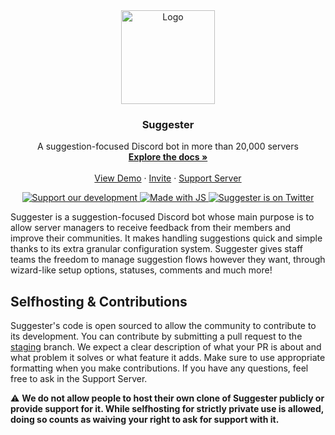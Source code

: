 <div align="center">
  <a href="https://suggester.js.org">
    <img src="https://cdn.discordapp.com/attachments/576057292491980800/940194078660886598/suggester_square.png" alt="Logo" width="150" height="150">
  </a>

  <h3 align="center">Suggester</h3>

  <p align="center">
   A suggestion-focused Discord bot in more than 20,000 servers
    <br />
    <a href="https://suggester.js.org/"><strong>Explore the docs »</strong></a>
    <br />
    <br />
    <a href="https://suggester.js.org/#/topics/onboarding">View Demo</a>
    ·
    <a href="https://suggester.js.org/invite">Invite</a>
    ·
    <a href="https://suggester.js.org/support">Support Server</a>
  </p>
</div>

<p align="center">
  <a href="https://ko-fi.com/suggester" target="_blank">
    <img src="https://img.shields.io/badge/Ko--fi-F16061?style=for-the-badge&logo=ko-fi&logoColor=white" alt="Support our development" />
  </a>
  <a href=" " target="_blank">
    <img src="https://img.shields.io/badge/JavaScript-F7DF1E?style=for-the-badge&logo=javascript&logoColor=black" alt="Made with JS" />
  </a>
  <a href="https://twitter.com/SuggesterBot" target="_blank">
    <img src="https://img.shields.io/badge/Twitter-1DA1F2?style=for-the-badge&logo=twitter&logoColor=white" alt="Suggester is on Twitter" />
  </a>
</p>

Suggester is a suggestion-focused Discord bot whose main purpose is to allow server managers to receive feedback from their members and improve their communities. It makes handling suggestions quick and simple thanks to its extra granular configuration system. Suggester gives staff teams the freedom to manage suggestion flows however they want, through wizard-like setup options, statuses, comments and much more!

## Selfhosting & Contributions
Suggester's code is open sourced to allow the community to contribute to its development. You can contribute by submitting a pull request to the [staging](https://github.com/Suggester/Suggester/tree/staging) branch. We expect a clear description of what your PR is about and what problem it solves or what feature it adds. Make sure to use appropriate formatting when you make contributions. If you have any questions, feel free to ask in the Support Server.

⚠ **We do not allow people to host their own clone of Suggester publicly or provide support for it. While selfhosting for strictly private use is allowed, doing so counts as waiving your right to ask for support with it.**




